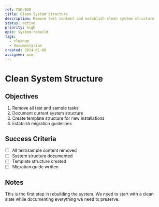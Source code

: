 ```yaml
---
ref: TSK-028
title: Clean System Structure
description: Remove test content and establish clean system structure
status: active
priority: high
epic: system-rebuild
tags:
  - cleanup
  - documentation
created: 2024-01-08
assignee: user
---
```


# Clean System Structure

## Objectives
1. Remove all test and sample tasks
2. Document current system structure
3. Create template structure for new installations
4. Establish migration guidelines

## Success Criteria
- [ ] All test/sample content removed
- [ ] System structure documented
- [ ] Template structure created
- [ ] Migration guide written

## Notes
This is the first step in rebuilding the system. We need to start with a clean slate while documenting everything we need to preserve. 